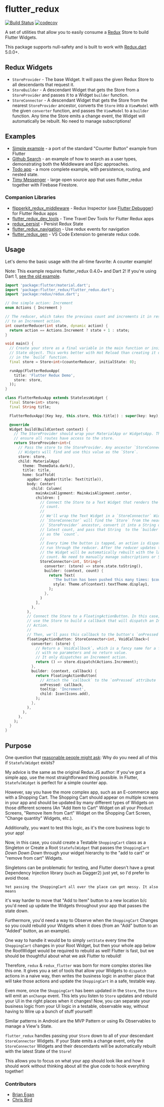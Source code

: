 # flutter_redux

[![Build Status](https://travis-ci.org/brianegan/flutter_redux.svg?branch=master)](https://travis-ci.org/brianegan/flutter_redux)  [![codecov](https://codecov.io/gh/brianegan/flutter_redux/branch/master/graph/badge.svg)](https://codecov.io/gh/brianegan/flutter_redux)

A set of utilities that allow you to easily consume a
[Redux](https://pub.dartlang.org/packages/redux) Store to build Flutter Widgets.

This package supports null-safety and is built to work with
[Redux.dart](https://pub.dartlang.org/packages/redux) 5.0.0+.

## Redux Widgets 

  * `StoreProvider` - The base Widget. It will pass the given Redux Store to all descendants that request it.
  * `StoreBuilder` - A descendant Widget that gets the Store from a `StoreProvider` and passes it to a Widget `builder` function.
  * `StoreConnector` - A descendant Widget that gets the Store from the nearest `StoreProvider` ancestor, converts the `Store` into a `ViewModel` with the given `converter` function, and passes the `ViewModel` to a `builder` function. Any time the Store emits a change event, the Widget will automatically be rebuilt. No need to manage subscriptions!

## Examples

  * [Simple example](https://github.com/brianegan/flutter_redux/tree/master/example/counter) - a port of the standard "Counter Button" example from Flutter
  * [Github Search](https://github.com/brianegan/flutter_redux/tree/master/example/github_search) - an example of how to search as a user types, demonstrating both the Middleware and Epic approaches.
  * [Todo app](https://github.com/brianegan/flutter_architecture_samples/tree/master/redux) - a more complete example, with persistence, routing, and nested state.
  * [Timy Messenger](https://github.com/janoodleFTW/timy-messenger) - large open source app that uses flutter_redux together with Firebase Firestore.
  
### Companion Libraries
  * [flipperkit_redux_middleware](https://pub.dartlang.org/packages/flipperkit_redux_middleware) - Redux Inspector (use [Flutter Debugger](https://github.com/blankapp/flutter-debugger)) for Flutter Redux apps
  * [flutter_redux_dev_tools](https://pub.dartlang.org/packages/flutter_redux_dev_tools) - Time Travel Dev Tools for Flutter Redux apps
  * [redux_persist](https://github.com/Cretezy/redux_persist) - Persist Redux State   
  * [flutter_redux_navigation](https://github.com/flutterings/flutter_redux_navigation) - Use redux events for navigation
  * [flutter_redux_gen](https://marketplace.visualstudio.com/items?itemName=BalaDhruv.flutter-redux-gen) - VS Code Extension to generate redux code.
 
## Usage

Let's demo the basic usage with the all-time favorite: A counter example!

Note: This example requires flutter_redux 0.4.0+ and Dart 2! If you're using
Dart 1, [see the old
example](https://github.com/brianegan/flutter_redux/blob/eb4289795a5a70517686ccd1d161abdb8cc08af5/example/lib/main.dart).

```dart
import 'package:flutter/material.dart';
import 'package:flutter_redux/flutter_redux.dart';
import 'package:redux/redux.dart';

// One simple action: Increment
enum Actions { Increment }

// The reducer, which takes the previous count and increments it in response
// to an Increment action.
int counterReducer(int state, dynamic action) {
  return action == Actions.Increment ? state + 1 : state;
}

void main() {
  // Create your store as a final variable in the main function or inside a
  // State object. This works better with Hot Reload than creating it directly
  // in the `build` function.
  final store = Store<int>(counterReducer, initialState: 0);

  runApp(FlutterReduxApp(
    title: 'Flutter Redux Demo',
    store: store,
  ));
}

class FlutterReduxApp extends StatelessWidget {
  final Store<int> store;
  final String title;

  FlutterReduxApp({Key key, this.store, this.title}) : super(key: key);

  @override
  Widget build(BuildContext context) {
    // The StoreProvider should wrap your MaterialApp or WidgetsApp. This will
    // ensure all routes have access to the store.
    return StoreProvider<int>(
      // Pass the store to the StoreProvider. Any ancestor `StoreConnector`
      // Widgets will find and use this value as the `Store`.
      store: store,
      child: MaterialApp(
        theme: ThemeData.dark(),
        title: title,
        home: Scaffold(
          appBar: AppBar(title: Text(title)),
          body: Center(
            child: Column(
              mainAxisAlignment: MainAxisAlignment.center,
              children: [
                // Connect the Store to a Text Widget that renders the current
                // count.
                //
                // We'll wrap the Text Widget in a `StoreConnector` Widget. The
                // `StoreConnector` will find the `Store` from the nearest
                // `StoreProvider` ancestor, convert it into a String of the
                // latest count, and pass that String  to the `builder` function
                // as the `count`.
                //
                // Every time the button is tapped, an action is dispatched and
                // run through the reducer. After the reducer updates the state,
                // the Widget will be automatically rebuilt with the latest
                // count. No need to manually manage subscriptions or Streams!
                StoreConnector<int, String>(
                  converter: (store) => store.state.toString(),
                  builder: (context, count) {
                    return Text(
                      'The button has been pushed this many times: $count',
                      style: Theme.of(context).textTheme.display1,
                    );
                  },
                )
              ],
            ),
          ),
          // Connect the Store to a FloatingActionButton. In this case, we'll
          // use the Store to build a callback that will dispatch an Increment
          // Action.
          //
          // Then, we'll pass this callback to the button's `onPressed` handler.
          floatingActionButton: StoreConnector<int, VoidCallback>(
            converter: (store) {
              // Return a `VoidCallback`, which is a fancy name for a function
              // with no parameters and no return value. 
              // It only dispatches an Increment action.
              return () => store.dispatch(Actions.Increment);
            },
            builder: (context, callback) {
              return FloatingActionButton(
                // Attach the `callback` to the `onPressed` attribute
                onPressed: callback,
                tooltip: 'Increment',
                child: Icon(Icons.add),
              );
            },
          ),
        ),
      ),
    );
  }
}
```    

## Purpose

One question that [reasonable people might
ask](https://www.reddit.com/r/FlutterDev/comments/6vscdy/a_set_of_utilities_that_allow_you_to_easily/dm3ll7d/):
Why do you need all of this if `StatefulWidget` exists?

My advice is the same as the original Redux.JS author: If you've got a simple
app, use the most straightforward thing possible. In Flutter, `StatefulWidget` is perfect
for a simple counter app.

However, say you have the more complex app, such as an E-commerce app with a
Shopping Cart. The Shopping Cart should appear on multiple screens in your app
and should be updated by many different types of Widgets on those different
screens (An "Add Item to Cart" Widget on all your Product Screens, "Remove Item
from Cart" Widget on the Shopping Cart Screen, "Change quantity" Widgets, etc.).

Additionally, you want to test this logic, as it's the core business
logic to your app!

Now, in this case, you could create a Testable `ShoppingCart` class as a
Singleton or Create a Root `StatefulWidget` that passes the `ShoppingCart `*Down
Down Down* through your widget hierarchy to the "add to cart" or "remove from
cart" Widgets.

Singletons can be problematic for testing, and Flutter doesn't have a great
Dependency Injection library (such as Dagger2) just yet, so I'd prefer to avoid
those.

	Yet passing the ShoppingCart all over the place can get messy. It also means
it's way harder to move that "Add to Item" button to a new location b/c you'd
need up update the Widgets throughout your app that passes the state down.

Furthermore, you'd need a way to Observe when the `ShoppingCart` Changes so you
could rebuild your Widgets when it does (from an "Add" button to an "Added"
button, as an example).

One way to handle it would be to simply `setState` every time the `ShoppingCart`
changes in your Root Widget, but then your whole app below the RootWidget would
be required to rebuild as well! Flutter is fast, but we should be thoughtful about
what we ask Flutter to rebuild!

Therefore, `redux` & `redux_flutter` was born for more complex stories like this
one. It gives you a set of tools that allow your Widgets to `dispatch` actions
in a naive way, then writes the business logic in another place that will take
those actions and update the `ShoppingCart` in a safe, testable way.

Even more, once the `ShoppingCart` has been updated in the `Store`, the `Store`
will emit an `onChange` event. This lets you listen to `Store` updates and
rebuild your UI in the right places when it changes! Now, you can separate your
business logic from your UI logic in a testable, observable way, without having
to Wire up a bunch of stuff yourself!

Similar patterns in Android are the MVP Pattern or using Rx Observables to
manage a View's State.

`flutter_redux` handles passing your `Store` down to all of your
descendant `StoreConnector` Widgets. If your State emits a change event, only
the `StoreConnector` Widgets and their descendants will be automatically rebuilt
with the latest State of the `Store`!

This allows you to focus on what your app should look like and how it should
work without thinking about all the glue code to hook everything together!

### Contributors

  * [Brian Egan](https://github.com/brianegan)
  * [Chris Bird](https://github.com/chrisabird)
